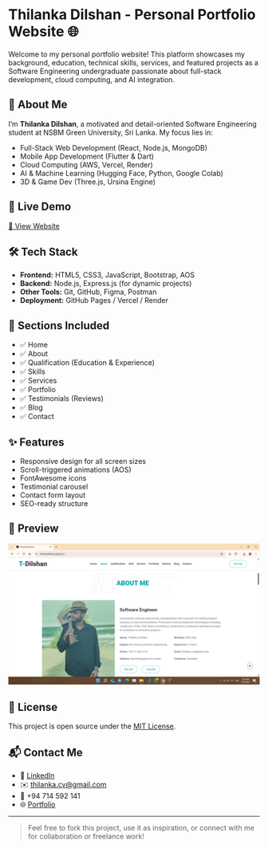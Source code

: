 # Thilanka Dilshan - Personal Portfolio Website 🌐

Welcome to my personal portfolio website! This platform showcases my background, education, technical skills, services, and featured projects as a Software Engineering undergraduate passionate about full-stack development, cloud computing, and AI integration.

## 📌 About Me

I’m **Thilanka Dilshan**, a motivated and detail-oriented Software Engineering student at NSBM Green University, Sri Lanka. My focus lies in:

- Full-Stack Web Development (React, Node.js, MongoDB)
- Mobile App Development (Flutter & Dart)
- Cloud Computing (AWS, Vercel, Render)
- AI & Machine Learning (Hugging Face, Python, Google Colab)
- 3D & Game Dev (Three.js, Ursina Engine)

## 🚀 Live Demo

[🔗 View Website](https://thilankadilshan.github.io)

## 🛠 Tech Stack

- **Frontend:** HTML5, CSS3, JavaScript, Bootstrap, AOS
- **Backend:** Node.js, Express.js (for dynamic projects)
- **Other Tools:** Git, GitHub, Figma, Postman
- **Deployment:** GitHub Pages / Vercel / Render

## 📂 Sections Included

- ✅ Home
- ✅ About
- ✅ Qualification (Education & Experience)
- ✅ Skills
- ✅ Services
- ✅ Portfolio
- ✅ Testimonials (Reviews)
- ✅ Blog
- ✅ Contact

## ✨ Features

- Responsive design for all screen sizes
- Scroll-triggered animations (AOS)
- FontAwesome icons
- Testimonial carousel
- Contact form layout
- SEO-ready structure

## 📸 Preview

![Website Preview](<img/Screenshot%20(111).png>)

## 📄 License

This project is open source under the [MIT License](LICENSE).

## 📬 Contact Me

- 🔗 [LinkedIn](https://www.linkedin.com/in/thilanka-dilshan)
- ✉️ thilanka.cv@gmail.com
- 📱 +94 714 592 141
- 🌐 [Portfolio](https://thilankadilshan.github.io)

---

> Feel free to fork this project, use it as inspiration, or connect with me for collaboration or freelance work!
